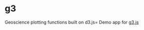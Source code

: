 # g3
Geoscience plotting functions built on d3.js=
Demo app for [g3.js](https://github.com/agile-geoscience/g3)
